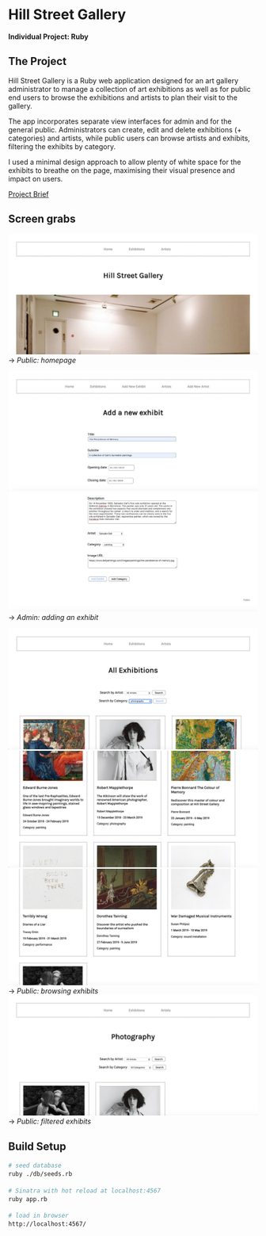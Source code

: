 # Hill Street Gallery
**Individual Project: Ruby**

## The Project
Hill Street Gallery is a Ruby web application designed for an art gallery administrator to manage a collection of art exhibitions as well as for public end users to browse the exhibitions and artists to plan their visit to the gallery.

The app incorporates separate view interfaces for admin and for the general public. Administrators can create, edit and delete exhibitions (+ categories) and artists, while public users can browse artists and exhibits, filtering the exhibits by category.

I used a minimal design approach to allow plenty of white space for the exhibits to breathe on the page, maximising their visual presence and impact on users.

[Project Brief](./Gallery.md)

## Screen grabs

![Homepage](./ScreenGrabs/Homepage01.png)
-> _Public: homepage_

![Add_Exhibit](./ScreenGrabs/Add_Exhibit01.png)
![Add_Exhibit](./ScreenGrabs/Add_Exhibit02.png)
-> _Admin: adding an exhibit_

![Exhibits](./ScreenGrabs/Exhibits01.png)
![Exhibits](./ScreenGrabs/Exhibits03.png)
![Exhibits](./ScreenGrabs/Exhibits04.png)
-> _Public: browsing exhibits_
![Exhibits](./ScreenGrabs/Exhibits02.png)
-> _Public: filtered exhibits_

## Build Setup
``` bash
# seed database
ruby ./db/seeds.rb

# Sinatra with hot reload at localhost:4567
ruby app.rb

# load in browser
http://localhost:4567/
```
